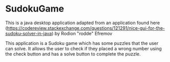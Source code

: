 # SudokuGame
This is a java desktop application adapted from an application found here (https://codereview.stackexchange.com/questions/121291/nice-gui-for-the-sudoku-solver-in-java) by Rodion "rodde" Efremov

This application is a Sudoku game which has some puzzles that the user can solve. It allows the user to check if they placed a wrong number using the check button and has a solve button to complete the puzzle.
